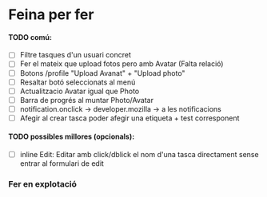 # Feina per fer

#### TODO comú:
- [ ] Filtre tasques d'un usuari concret
- [ ] Fer el mateix que upload fotos pero amb Avatar (Falta relació)
- [ ] Botons /profile "Upload Avanat" + "Upload photo"
- [ ] Resaltar botó seleccionats al menú
- [ ] Actualitzacio Avatar igual que Photo
- [ ] Barra de progrés al muntar Photo/Avatar
- [ ] notification.onclick -> developer.mozilla -> a les notificacions
- [ ] Afegir al crear tasca poder afegir una etiqueta + test corresponent
#### TODO possibles millores (opcionals):
- [ ] inline Edit: Editar amb click/dblick el nom d'una tasca directament sense entrar al formulari de edit

### Fer en explotació